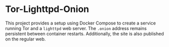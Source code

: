 # Tor-Lighttpd-Onion
This project provides a setup using Docker Compose to create a service running Tor and a `lighttpd` web server. The `.onion` address remains persistent between container restarts. Additionally, the site is also published on the regular web.
